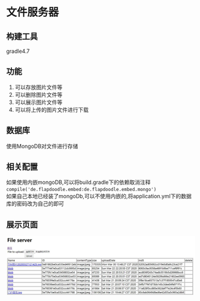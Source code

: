 # 文件服务器
## 构建工具
gradle4.7
## 功能
1. 可以存放图片文件等
2. 可以删除图片文件等
3. 可以展示图片文件等
4. 可以将上传的图片文件进行下载
## 数据库
使用MongoDB对文件进行存储
## 相关配置
如果使用内嵌mongoDB,可以将build.gradle下的依赖取消注释  
`compile('de.flapdoodle.embed:de.flapdoodle.embed.mongo')`  
如果自己本地已经装了mongoDb,可以不使用内嵌的,将application.yml下的数据库的密码改为自己的即可
## 展示页面
![首页](src/main/resources/static/images/index.jpg)
